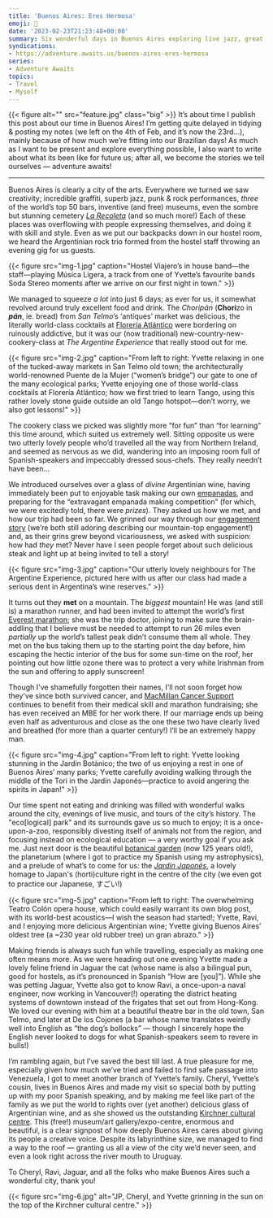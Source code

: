 ```yaml
---
title: 'Buenos Aires: Eres Hermosa'
emoji: 🧉
date: '2023-02-23T21:23:48+00:00'
summary: Six wonderful days in Buenos Aires exploring live jazz, great food, cocktails and wonderful people.
syndications:
- https://adventure.awaits.us/buenos-aires-eres-hermosa
series:
- Adventure Awaits
topics:
- Travel
- Myself
---
```

{{< figure alt="" src="feature.jpg" class="big" >}}
It’s about time I publish this post about our time in Buenos Aires! I’m getting quite delayed in tidying & posting my notes (we left on the 4th of Feb, and it’s now the 23rd…), mainly because of how much we’re fitting into our Brazilian days! As much as I want to be present and explore everything possible, I also want to write about what its been like for future us; after all, we become the stories we tell ourselves — adventure awaits!

* * *

Buenos Aires is clearly a city of the arts. Everywhere we turned we saw creativity; incredible graffiti, superb jazz, punk & rock performances, _three_ of the world’s top 50 bars, inventive (and free) museums, even the sombre but stunning cemetery _[La Recoleta](https://en.wikipedia.org/wiki/La_Recoleta_Cemetery)_ (and so much more!) Each of these places was overflowing with people expressing themselves, and doing it with skill and style. Even as we put our backpacks down in our hostel room, we heard the Argentinian rock trio formed from the hostel staff throwing an evening gig for us guests.

{{< figure src="img-1.jpg" caption="Hostel Viajero’s in house band—the staff—playing Música Ligera, a track from one of Yvette’s favourite bands Soda Stereo moments after we arrive on our first night in town." >}}

We managed to squeeze _a lot_ into just 6 days; as ever for us, it somewhat revolved around truly excellent food and drink. The _Choripán_ (**Chori**zo in **_pán_**, ie. bread) from _San Telmo_’s ‘antiques’ market was delicious, the literally world-class cocktails at [Florería Atlántico](https://www.worlds50bestbars.com/the-list/floreria-atlantico.html) were bordering on ruinously addictive, but it was our (now traditional) new-country-new-cookery-class at _The Argentine Experience_ that really stood out for me.

{{< figure src="img-2.jpg" caption="From left to right: Yvette relaxing in one of the tucked-away markets in San Telmo old town; the architecturally world-renowned Puente de la Mujer (“women’s bridge”) our gate to one of the many ecological parks; Yvette enjoying one of those world-class cocktails at Florería Atlántico; how we first tried to learn Tango, using this rather lovely stone guide outside an old Tango hotspot—don’t worry, we also got lessons!" >}}

The cookery class we picked was slightly more “for fun” than “for learning” this time around, which suited us extremely well. Sitting opposite us were two utterly lovely people who’d travelled all the way from Northern Ireland, and seemed as nervous as we did, wandering into an imposing room full of Spanish-speakers and impeccably dressed sous-chefs. They really needn’t have been…

We introduced ourselves over a glass of _divine_ Argentinian wine, having immediately been put to enjoyable task making our own [empanadas](https://en.wikipedia.org/wiki/Empanada), and preparing for the “extravagant empanada making competition” (for which, we were excitedly told, there were _prizes_). They asked us how we met, and how our trip had been so far. We grinned our way through our [engagement story](/posts/adventure-awaits/a-patagonian-love-story/) (we’re both still adoring describing our mountain-top engagement!) and, as their grins grew beyond vicariousness, we asked with suspicion: how had _they_ met? Never have I seen people forget about such delicious steak and light up at being invited to tell a story!

{{< figure src="img-3.jpg" caption="Our utterly lovely neighbours for The Argentine Experience, pictured here with us after our class had made a serious dent in Argentina’s wine reserves." >}}

It turns out they **met** on a mountain. The _biggest_ mountain! He was (and still is) a marathon runner, and had been invited to attempt the world’s first [Everest marathon](https://en.wikipedia.org/wiki/Everest_Marathon); she was the trip doctor, joining to make sure the brain-addling that I believe must be needed to attempt to run 26 miles even _partially_ up the world’s tallest peak didn’t consume them all whole. They met on the bus taking them up to the starting point the day before, him escaping the hectic interior of the bus for some sun-time on the roof, her pointing out how little ozone there was to protect a very white Irishman from the sun and offering to apply sunscreen!

Though I've shamefully forgotten their names, I'll not soon forget how they've since both survived cancer, and [MacMillan Cancer Support](https://www.macmillan.org.uk/) continues to benefit from their medical skill and marathon fundraising; she has even received an MBE for her work there. If our marriage ends up being even half as adventurous and close as the one these two have clearly lived and breathed (for more than a quarter century!) I’ll be an extremely happy man.

{{< figure src="img-4.jpg" caption="From left to right: Yvette looking stunning in the Jardín Botánico; the two of us enjoying a rest in one of Buenos Aires’ many parks; Yvette carefully avoiding walking through the middle of the Tori in the Jardín Japonés—practice to avoid angering the spirits in Japan!" >}}

Our time spent not eating and drinking was filled with wonderful walks around the city, evenings of live music, and tours of the city’s history. The "eco[logical] park" and its surrounds gave us so much to enjoy; it is a once-upon-a-zoo, responsibly divesting itself of animals not from the region, and focusing instead on ecological education — a very worthy goal if you ask me. Just next door is the beautiful [botanical garden](https://en.wikipedia.org/wiki/Buenos_Aires_Botanical_Garden) (now 125 years old!), the planetarium (where I got to practice my Spanish using my astrophysics), and a prelude of what’s to come for us: the _[Jardín Japonés](https://en.wikipedia.org/wiki/Buenos_Aires_Japanese_Gardens)_, a lovely homage to Japan's (horti)culture right in the centre of the city (we even got to practice our Japanese, すごい!)

{{< figure src="img-5.jpg" caption="From left to right: The overwhelming Teatro Colón opera house, which could easily warrant its own blog post, with its world-best acoustics—I wish the season had started!; Yvette, Ravi, and I enjoying more delicious Argentinian wine; Yvette giving Buenos Aires’ oldest tree (a ~230 year old rubber tree) un gran abrazo." >}}

Making friends is always such fun while travelling, especially as making one often means more. As we were heading out one evening Yvette made a lovely feline friend in Jaguar the cat (whose name is also a bilingual pun, good for hostels, as it’s pronounced in Spanish “How are \[you]”). While she was petting Jaguar, Yvette also got to know Ravi, a once-upon-a naval engineer, now working in Vancouver(!) operating the district heating systems of downtown instead of the frigates that set out from Hong-Kong. We loved our evening with him at a beautiful theatre bar in the old town, San Telmo, and later at De los Cojones (a bar whose name translates weirdly well into English as “the dog’s bollocks” — though I sincerely hope the English never looked to dogs for what Spanish-speakers seem to revere in bulls!)

I’m rambling again, but I’ve saved the best till last. A true pleasure for me, especially given how much we’ve tried and failed to find safe passage into Venezuela, I got to meet another branch of Yvette’s family. Cheryl, Yvette’s cousin, lives in Buenos Aires and made my visit so special both by putting up with my poor Spanish speaking, and by making me feel like part of the family as we put the world to rights over (yet another) delicious glass of Argentinian wine, and as she showed us the outstanding [Kirchner cultural centre](https://en.wikipedia.org/wiki/Kirchner_Cultural_Centre). This (free!) museum/art gallery/expo-centre, enormous and beautiful, is a clear signpost of how deeply Buenos Aires cares about giving its people a creative voice. Despite its labyrinthine size, we managed to find a way to the roof — granting us all a view of the city we’d never seen, and even a look right across the river mouth to Uruguay.

To Cheryl, Ravi, Jaguar, and all the folks who make Buenos Aires such a wonderful city, thank you!

{{< figure src="img-6.jpg" alt="JP, Cheryl, and Yvette grinning in the sun on the top of the Kirchner cultural centre." >}}
